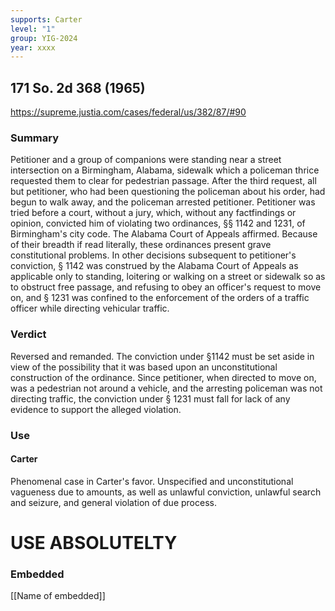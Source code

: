 ```yaml
---
supports: Carter
level: "1"
group: YIG-2024
year: xxxx
---
```

## 171 So. 2d 368 (1965)

https://supreme.justia.com/cases/federal/us/382/87/#90

### Summary

Petitioner and a group of companions were standing near a street intersection on a Birmingham, Alabama, sidewalk which a policeman thrice requested them to clear for pedestrian passage. After the third request, all but petitioner, who had been questioning the policeman about his order, had begun to walk away, and the policeman arrested petitioner. Petitioner was tried before a court, without a jury, which, without any factfindings or opinion, convicted him of violating two ordinances, §§ 1142 and 1231, of Birmingham's city code. The Alabama Court of Appeals affirmed. Because of their breadth if read literally, these ordinances present grave constitutional problems. In other decisions subsequent to petitioner's conviction, § 1142 was construed by the Alabama Court of Appeals as applicable only to standing, loitering or walking on a street or sidewalk so as to obstruct free passage, and refusing to obey an officer's request to move on, and § 1231 was confined to the enforcement of the orders of a traffic officer while directing vehicular traffic.

### Verdict
Reversed and remanded. The conviction under §1142 must be set aside in view of the possibility that it was based upon an unconstitutional construction of the ordinance. Since petitioner, when directed to move on, was a pedestrian not around a vehicle, and the arresting policeman was not directing traffic, the conviction under § 1231 must fall for lack of any evidence to support the alleged violation.

### Use

#### Carter
Phenomenal case in Carter's favor. Unspecified and unconstitutional vagueness due to amounts, as well as unlawful conviction, unlawful search and seizure, and general violation of due process. 

# USE ABSOLUTELTY

### Embedded

[[Name of embedded]]
